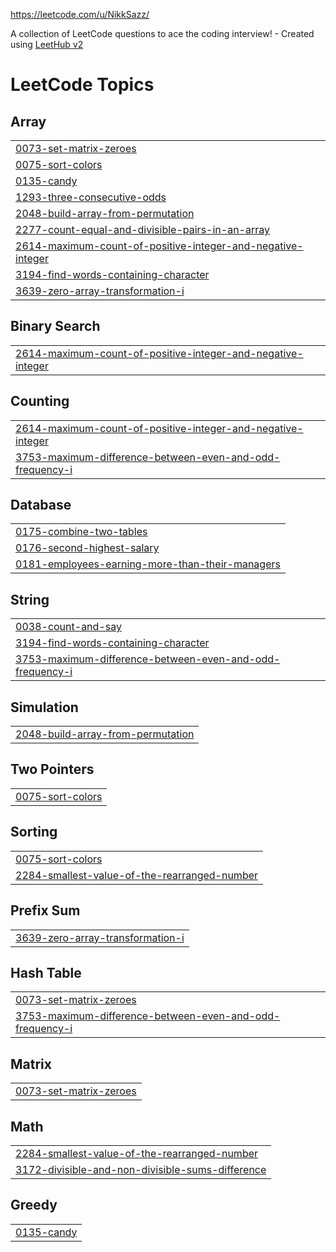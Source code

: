 https://leetcode.com/u/NikkSazz/

A collection of LeetCode questions to ace the coding interview! - Created using [LeetHub v2](https://github.com/arunbhardwaj/LeetHub-2.0)
<!---LeetCode Topics Start-->
# LeetCode Topics
## Array
|  |
| ------- |
| [0073-set-matrix-zeroes](https://github.com/NikkSazz/leetcode/tree/master/0073-set-matrix-zeroes) |
| [0075-sort-colors](https://github.com/NikkSazz/leetcode/tree/master/0075-sort-colors) |
| [0135-candy](https://github.com/NikkSazz/leetcode/tree/master/0135-candy) |
| [1293-three-consecutive-odds](https://github.com/NikkSazz/leetcode/tree/master/1293-three-consecutive-odds) |
| [2048-build-array-from-permutation](https://github.com/NikkSazz/leetcode/tree/master/2048-build-array-from-permutation) |
| [2277-count-equal-and-divisible-pairs-in-an-array](https://github.com/NikkSazz/leetcode/tree/master/2277-count-equal-and-divisible-pairs-in-an-array) |
| [2614-maximum-count-of-positive-integer-and-negative-integer](https://github.com/NikkSazz/leetcode/tree/master/2614-maximum-count-of-positive-integer-and-negative-integer) |
| [3194-find-words-containing-character](https://github.com/NikkSazz/leetcode/tree/master/3194-find-words-containing-character) |
| [3639-zero-array-transformation-i](https://github.com/NikkSazz/leetcode/tree/master/3639-zero-array-transformation-i) |
## Binary Search
|  |
| ------- |
| [2614-maximum-count-of-positive-integer-and-negative-integer](https://github.com/NikkSazz/leetcode/tree/master/2614-maximum-count-of-positive-integer-and-negative-integer) |
## Counting
|  |
| ------- |
| [2614-maximum-count-of-positive-integer-and-negative-integer](https://github.com/NikkSazz/leetcode/tree/master/2614-maximum-count-of-positive-integer-and-negative-integer) |
| [3753-maximum-difference-between-even-and-odd-frequency-i](https://github.com/NikkSazz/leetcode/tree/master/3753-maximum-difference-between-even-and-odd-frequency-i) |
## Database
|  |
| ------- |
| [0175-combine-two-tables](https://github.com/NikkSazz/leetcode/tree/master/0175-combine-two-tables) |
| [0176-second-highest-salary](https://github.com/NikkSazz/leetcode/tree/master/0176-second-highest-salary) |
| [0181-employees-earning-more-than-their-managers](https://github.com/NikkSazz/leetcode/tree/master/0181-employees-earning-more-than-their-managers) |
## String
|  |
| ------- |
| [0038-count-and-say](https://github.com/NikkSazz/leetcode/tree/master/0038-count-and-say) |
| [3194-find-words-containing-character](https://github.com/NikkSazz/leetcode/tree/master/3194-find-words-containing-character) |
| [3753-maximum-difference-between-even-and-odd-frequency-i](https://github.com/NikkSazz/leetcode/tree/master/3753-maximum-difference-between-even-and-odd-frequency-i) |
## Simulation
|  |
| ------- |
| [2048-build-array-from-permutation](https://github.com/NikkSazz/leetcode/tree/master/2048-build-array-from-permutation) |
## Two Pointers
|  |
| ------- |
| [0075-sort-colors](https://github.com/NikkSazz/leetcode/tree/master/0075-sort-colors) |
## Sorting
|  |
| ------- |
| [0075-sort-colors](https://github.com/NikkSazz/leetcode/tree/master/0075-sort-colors) |
| [2284-smallest-value-of-the-rearranged-number](https://github.com/NikkSazz/leetcode/tree/master/2284-smallest-value-of-the-rearranged-number) |
## Prefix Sum
|  |
| ------- |
| [3639-zero-array-transformation-i](https://github.com/NikkSazz/leetcode/tree/master/3639-zero-array-transformation-i) |
## Hash Table
|  |
| ------- |
| [0073-set-matrix-zeroes](https://github.com/NikkSazz/leetcode/tree/master/0073-set-matrix-zeroes) |
| [3753-maximum-difference-between-even-and-odd-frequency-i](https://github.com/NikkSazz/leetcode/tree/master/3753-maximum-difference-between-even-and-odd-frequency-i) |
## Matrix
|  |
| ------- |
| [0073-set-matrix-zeroes](https://github.com/NikkSazz/leetcode/tree/master/0073-set-matrix-zeroes) |
## Math
|  |
| ------- |
| [2284-smallest-value-of-the-rearranged-number](https://github.com/NikkSazz/leetcode/tree/master/2284-smallest-value-of-the-rearranged-number) |
| [3172-divisible-and-non-divisible-sums-difference](https://github.com/NikkSazz/leetcode/tree/master/3172-divisible-and-non-divisible-sums-difference) |
## Greedy
|  |
| ------- |
| [0135-candy](https://github.com/NikkSazz/leetcode/tree/master/0135-candy) |
<!---LeetCode Topics End-->
